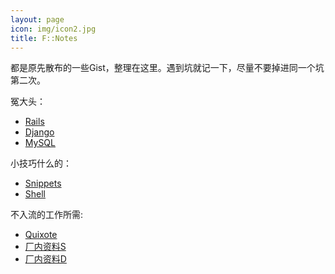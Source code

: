 ```yaml
---
layout: page
icon: img/icon2.jpg
title: F::Notes
---
```


都是原先散布的一些Gist，整理在这里。遇到坑就记一下，尽量不要掉进同一个坑第二次。

冤大头：

+ [Rails](https://gist.github.com/1605918)
+ [Django](https://gist.github.com/3186148)
+ [MySQL](https://gist.github.com/3411443)

小技巧什么的：

+ [Snippets](https://gist.github.com/2005685)
+ [Shell](https://gist.github.com/1611068)

不入流的工作所需:

+ [Quixote](https://gist.github.com/gists/3446645)
+ [厂内资料S](https://gist.github.com/cd24e88e20009a2fabfd)
+ [厂内资料D](https://gist.github.com/1530d67954098bca7f9a)
